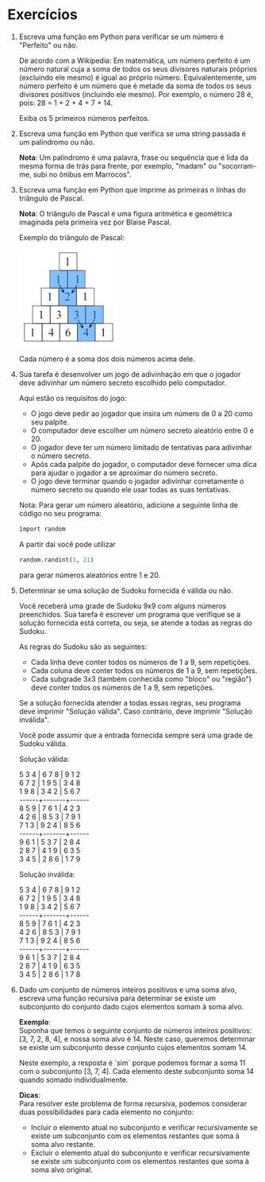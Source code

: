 # Exercícios

1. Escreva uma função em Python para verificar se um número é "Perfeito" ou não.

    De acordo com a Wikipedia: Em matemática, um número perfeito é um número natural cuja a soma de todos os seus divisores naturais próprios (excluindo ele mesmo) é igual ao próprio número. Equivalentemente, um número perfeito é um número que é metade da soma de todos os seus divisores positivos (incluindo ele mesmo). Por exemplo, o número 28 é, pois: 28 = 1 + 2 + 4 + 7 + 14.

    Exiba os 5 primeiros números perfeitos.

2. Escreva uma função em Python que verifica se uma string passada é um palíndromo ou não.

    **Nota**: Um palíndromo é uma palavra, frase ou sequência que é lida da mesma forma de trás para frente, por exemplo, "madam" ou "socorram-me, subi no ônibus em Marrocos".

3. Escreva uma função em Python que imprime as primeiras n linhas do triângulo de Pascal.

    **Nota**: O triângulo de Pascal é uma figura aritmética e geométrica imaginada pela primeira vez por Blaise Pascal.

    Exemplo do triângulo de Pascal:

    <p>
        <img src="pascal-triangle.png" width="200"/>
    </p>

    Cada número é a soma dos dois números acima dele.

4.  Sua tarefa é desenvolver um jogo de adivinhação em que o jogador deve adivinhar um número secreto escolhido pelo computador.

    Aqui estão os requisitos do jogo:

    * O jogo deve pedir ao jogador que insira um número de 0 a 20 como seu palpite.
    * O computador deve escolher um número secreto aleatório entre 0 e 20.
    * O jogador deve ter um número limitado de tentativas para adivinhar o número secreto.
    * Após cada palpite do jogador, o computador deve fornecer uma dica para ajudar o jogador a se aproximar do número secreto.
    * O jogo deve terminar quando o jogador adivinhar corretamente o número secreto ou quando ele usar todas as suas tentativas.

    Nota: Para gerar um número aleatório, adicione a seguinte linha de código no seu programa:
    ```python
    ìmport random
    ```
    A partir dai você pode utilizar 
    ```python
    random.randint(1, 21)
    ```
    para gerar números aleatórios entre 1 e 20.
    
5. Determinar se uma solução de Sudoku fornecida é válida ou não.

    Você receberá uma grade de Sudoku 9x9 com alguns números preenchidos. Sua tarefa é escrever um programa que verifique se a solução fornecida está correta, ou seja, se atende a todas as regras do Sudoku.

    As regras do Sudoku são as seguintes:

    * Cada linha deve conter todos os números de 1 a 9, sem repetições.
    * Cada coluna deve conter todos os números de 1 a 9, sem repetições.
    * Cada subgrade 3x3 (também conhecida como "bloco" ou "região") deve conter todos os números de 1 a 9, sem repetições.

    Se a solução fornecida atender a todas essas regras, seu programa deve imprimir "Solução válida". Caso contrário, deve imprimir "Solução inválida".

    Você pode assumir que a entrada fornecida sempre será uma grade de Sudoku válida.

    Solução válida:

    5 3 4 | 6 7 8 | 9 1 2\
    6 7 2 | 1 9 5 | 3 4 8\
    1 9 8 | 3 4 2 | 5 6 7\
    ------+-------+------\
    8 5 9 | 7 6 1 | 4 2 3\
    4 2 6 | 8 5 3 | 7 9 1\
    7 1 3 | 9 2 4 | 8 5 6\
    ------+-------+------\
    9 6 1 | 5 3 7 | 2 8 4\
    2 8 7 | 4 1 9 | 6 3 5\
    3 4 5 | 2 8 6 | 1 7 9

    Solução inválida:

    5 3 4 | 6 7 8 | 9 1 2\
    6 7 2 | 1 9 5 | 3 4 8\
    1 9 8 | 3 4 2 | 5 6 7\
    ------+-------+------\
    8 5 9 | 7 6 1 | 4 2 3\
    4 2 6 | 8 5 3 | 7 9 1\
    7 1 3 | 9 2 4 | 8 5 6\
    ------+-------+------\
    9 6 1 | 5 3 7 | 2 8 4\
    2 8 7 | 4 1 9 | 6 3 5\
    3 4 5 | 2 8 6 | 1 7 8

6. Dado um conjunto de números inteiros positivos e uma soma alvo, escreva uma função recursiva para determinar se existe um subconjunto do conjunto dado cujos elementos somam à soma alvo.

    **Exemplo**:\
    Suponha que temos o seguinte conjunto de números inteiros positivos: [3, 7, 2, 8, 4], e nossa soma alvo é 14.
    Neste caso, queremos determinar se existe um subconjunto desse conjunto cujos elementos somam 14.

    Neste exemplo, a resposta é `sim´ porque podemos formar a soma 11 com o subconjunto [3, 7, 4].
    Cada elemento deste subconjunto soma 14 quando somado individualmente.

    **Dicas**:\
    Para resolver este problema de forma recursiva, podemos considerar duas possibilidades para cada elemento no conjunto:
    * Incluir o elemento atual no subconjunto e verificar recursivamente se existe um subconjunto com os elementos restantes que soma à soma alvo restante.
    * Excluir o elemento atual do subconjunto e verificar recursivamente se existe um subconjunto com os elementos restantes que soma à soma alvo original.
